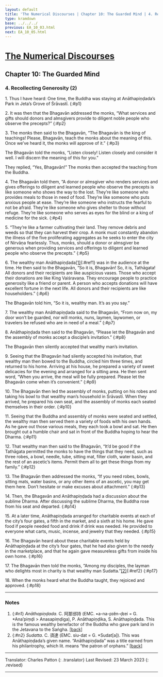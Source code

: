 ```yaml
---
layout: default
title: 'The Numerical Discourses | Chapter 10: The Guarded Mind | 4. Recollecting Generosity (2)'
type: kramdown
base: ../../../
previous: EA_10_03.html
next: EA_10_05.html
---
```


# [The Numerical Discourses](../index.html)
## Chapter 10: The Guarded Mind
### 4. Recollecting Generosity (2)

1\. Thus I have heard: One time, the Buddha was staying at Anāthapiṇḍada’s Park in Jeta’s Grove of Śrāvastī.
{:#p1}

2\. It was then that the Bhagavān addressed the monks, “What services and gifts should donors and almsgivers provide to diligent noble people who observe the precepts?”
{:#p2}

3\. The monks then said to the Bhagavān, “The Bhagavān is the king of teachings! Please, Bhagavān, teach the monks about the meaning of this. Once we’ve heard it, the monks will approve of it.”
{:#p3}

The Bhagavān told the monks, “Listen closely! Listen closely and consider it well. I will discern the meaning of this for you.”


They replied, “Yes, Bhagavān!” The monks then accepted the teaching from the Buddha.


4\. The Bhagavān told them, “A donor or almsgiver who renders services and gives offerings to diligent and learned people who observe the precepts is like someone who shows the way to the lost. They’re like someone who provides meals to those in need of food. They’re like someone who puts anxious people at ease. They’re like someone who instructs the fearful to not be afraid. They’re like someone who gives shelter to those without refuge. They’re like someone who serves as eyes for the blind or a king of medicine for the sick.
{:#p4}

5\. “They’re like a farmer cultivating their land. They remove debris and weeds so that they can harvest their crop. A monk must constantly abandon the illness of the five proliferating aggregates as he seeks to enter the city of Nirvāṇa fearlessly. Thus, monks, should a donor or almsgiver be generous when providing services and offerings to diligent and learned people who observe the precepts.”
{:#p5}

6\. The wealthy man Anāthapiṇḍada[\[1\]](#n1){:#ref1} was in the audience at the time. He then said to the Bhagavān, “So it is, Bhagavān! So, it is, Tathāgata! All donors and their recipients are like auspicious vases. Those who accept their donations are like King Vaiśravaṇa. They encourage people to practice generosity like a friend or parent. A person who accepts donations will have excellent fortune in the next life. All donors and their recipients are like householders.”
{:#p6}

The Bhagavān told him, “So it is, wealthy man. It’s as you say.”


7\. The wealthy man Anāthapiṇḍada said to the Bhagavān, “From now on, my door won’t be guarded, nor will monks, nuns, laymen, laywomen, or travelers be refused who are in need of a meal.”
{:#p7}

8\. Anāthapiṇḍada then said to the Bhagavān, “Please let the Bhagavān and the assembly of monks accept a disciple’s invitation.”
{:#p8}

The Bhagavān then silently accepted that wealthy man’s invitation.


9\. Seeing that the Bhagavān had silently accepted his invitation, that wealthy man then bowed to the Buddha, circled him three times, and returned to his home. Arriving at his house, he prepared a variety of sweet delicacies for the evening and arranged for a sitting area. He then sent word, “When you arrive, the meal will be fully prepared. Please let the Bhagavān come when it’s convenient.”
{:#p9}

10\. The Bhagavān then led the assembly of monks, putting on his robes and taking his bowl to that wealthy man’s household in Śrāvastī. When they arrived, he prepared his own seat, and the assembly of monks each seated themselves in their order.
{:#p10}

11\. Seeing that the Buddha and assembly of monks were seated and settled, the wealthy man then served them a variety of foods with his own hands. As he gave out those various meals, they each took a bowl and sat. He then brought out a humble chair and sat in front of the Buddha hoping to hear the Dharma.
{:#p11}

12\. That wealthy man then said to the Bhagavān, “It’d be good if the Tathāgata permitted the monks to have the things that they need, such as three robes, a bowl, needle, tube, sitting mat, filter cloth, water basin, and the rest of an ascetic’s items. Permit them all to get these things from my family.”
{:#p12}

13\. The Bhagavān then addressed the monks, “If you need robes, bowls, sitting mats, water basins, or any other items of an ascetic, you may get them here. Don’t hesitate or make excuses about attachment.”
{:#p13}

14\. Then, the Bhagavān and Anāthapiṇḍada had a discussion about the sublime Dharma. After discussing the sublime Dharma, the Buddha rose from his seat and departed.
{:#p14}

15\. At a later time, Anāthapiṇḍada arranged for charitable events at each of the city’s four gates, a fifth in the market, and a sixth at his home. He gave food if people needed food and drink if drink was needed. He provided to everyone what carts, music, incense, and jewelry that they needed.
{:#p15}

16\. The Bhagavān heard about these charitable events held by Anāthapiṇḍada at the city’s four gates, that he had also given to the needy in the marketplace, and that he again gave measureless gifts from inside his own home.
{:#p16}

17\. The Bhagavān then told the monks, “Among my disciples, the layman who delights most in charity is that wealthy man Sudatta.”[\[2\]](#n2){:#ref2}
{:#p17}

18\. When the monks heard what the Buddha taught, they rejoiced and approved.
{:#p18}

---

### Notes

1. {:#n1} *Anāthapiṇḍada*. C. 阿那邠持 (EMC. •a-na-pɪĕn-ḍɪei = G. *Ana’piṃḍi > Anasapiṃḍiga), P. Anāthapiṇḍika, S. Anāthapiṇḍada. This is the famous wealthy benefactor of the Buddha who gave park land in the Jetavana to the Saṅgha. [\[back\]](#ref1)
2. {:#n2} *Sudatta*. C. 須達 (EMC. siu-dat = G. *Sudat[a]). This was Anāthapiṇḍada’s given name. “Anāthapiṇḍada” was a title earned from his philantrophy, which lit. means “the patron of orphans.” [\[back\]](#ref2)

---

Translator: Charles Patton
{: .translator}
Last Revised: 23 March 2023
{: .revised}

---